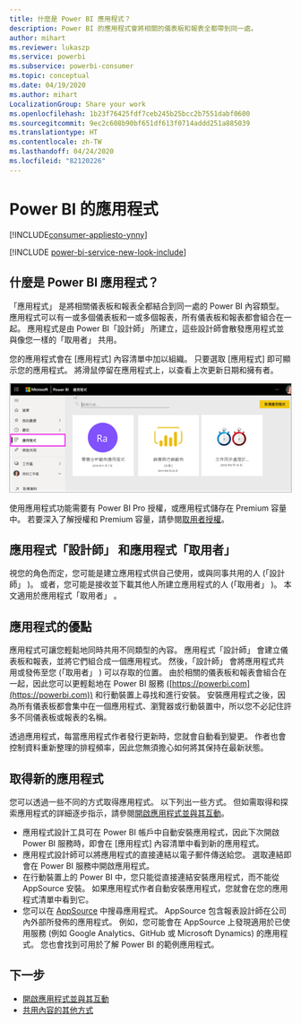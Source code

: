 ```yaml
---
title: 什麼是 Power BI 應用程式？
description: Power BI 的應用程式會將相關的儀表板和報表全都帶到同一處。
author: mihart
ms.reviewer: lukaszp
ms.service: powerbi
ms.subservice: powerbi-consumer
ms.topic: conceptual
ms.date: 04/19/2020
ms.author: mihart
LocalizationGroup: Share your work
ms.openlocfilehash: 1b23f76425fdf7ceb245b25bcc2b7551dabf0600
ms.sourcegitcommit: 9ec2c608b90bf651df613f0714addd251a885039
ms.translationtype: HT
ms.contentlocale: zh-TW
ms.lasthandoff: 04/24/2020
ms.locfileid: "82120226"
---
```

# <a name="apps-in-power-bi"></a>Power BI 的應用程式

[!INCLUDE[consumer-appliesto-ynny](../includes/consumer-appliesto-ynny.md)]

[!INCLUDE [power-bi-service-new-look-include](../includes/power-bi-service-new-look-include.md)]

## <a name="what-is-a-power-bi-app"></a>什麼是 Power BI 應用程式？
「應用程式」  是將相關儀表板和報表全都結合到同一處的 Power BI 內容類型。 應用程式可以有一或多個儀表板和一或多個報表，所有儀表板和報表都會組合在一起。 應用程式是由 Power BI「設計師」  所建立，這些設計師會散發應用程式並與像您一樣的「取用者」  共用。 

您的應用程式會在 [應用程式]  內容清單中加以組織。 只要選取 [應用程式]  即可顯示您的應用程式。 將滑鼠停留在應用程式上，以查看上次更新日期和擁有者。 

![Power BI 的應用程式](./media/end-user-apps/power-bi-apps.png)


使用應用程式功能需要有 Power BI Pro 授權，或應用程式儲存在 Premium 容量中。 若要深入了解授權和 Premium 容量，請參閱[取用者授權](end-user-license.md)。

## <a name="app-designers-and-app-consumers"></a>應用程式「設計師」  和應用程式「取用者」 
視您的角色而定，您可能是建立應用程式供自己使用，或與同事共用的人 (「設計師」  )。 或者，您可能是接收並下載其他人所建立應用程式的人 (「取用者」  )。 本文適用於應用程式「取用者」  。

## <a name="advantages-of-apps"></a>應用程式的優點
應用程式可讓您輕鬆地同時共用不同類型的內容。 應用程式「設計師」  會建立儀表板和報表，並將它們組合成一個應用程式。 然後，「設計師」  會將應用程式共用或發佈至您 (「取用者」  ) 可以存取的位置。 由於相關的儀表板和報表會組合在一起，因此您可以更輕鬆地在 Power BI 服務 ([https://powerbi.com](https://powerbi.com)) 和行動裝置上尋找和進行安裝。 安裝應用程式之後，因為所有儀表板都會集中在一個應用程式、瀏覽器或行動裝置中，所以您不必記住許多不同儀表板或報表的名稱。

透過應用程式，每當應用程式作者發行更新時，您就會自動看到變更。 作者也會控制資料重新整理的排程頻率，因此您無須擔心如何將其保持在最新狀態。 

<!-- add conceptual art -->
## <a name="get-a-new-app"></a>取得新的應用程式
您可以透過一些不同的方式取得應用程式。 以下列出一些方式。  但如需取得和探索應用程式的詳細逐步指示，請參閱[開啟應用程式並與其互動](end-user-app-view.md)。

- 應用程式設計工具可在 Power BI 帳戶中自動安裝應用程式，因此下次開啟 Power BI 服務時，即會在 [應用程式]  內容清單中看到新的應用程式。 
- 應用程式設計師可以將應用程式的直接連結以電子郵件傳送給您。 選取連結即會在 Power BI 服務中開啟應用程式。
- 在行動裝置上的 Power BI 中，您只能從直接連結安裝應用程式，而不能從 AppSource 安裝。 如果應用程式作者自動安裝應用程式，您就會在您的應用程式清單中看到它。
- 您可以在 [AppSource](https://appsource.microsoft.com) 中搜尋應用程式。 AppSource 包含報表設計師在公司內外部所發佈的應用程式。 例如，您可能會在 AppSource 上發現適用於已使用服務 (例如 Google Analytics、GitHub 或 Microsoft Dynamics) 的應用程式。 您也會找到可用於了解 Power BI 的範例應用程式。  


## <a name="next-step"></a>下一步
* [開啟應用程式並與其互動](end-user-app-view.md)
* [共用內容的其他方式](end-user-shared-with-me.md)

